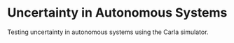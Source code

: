 # Uncertainty in Autonomous Systems
Testing uncertainty in autonomous systems using the Carla simulator.
